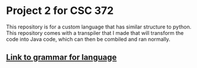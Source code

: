 # Project 2 for CSC 372
This repository is for a custom language that has similar structure to python. This repository comes with a transpiler that I made that will transform the code into Java code, which can then be combiled and ran normally.

## [Link to grammar for language](https://github.com/JuanAcosta00/CSC372P2/blob/master/grammar.md)